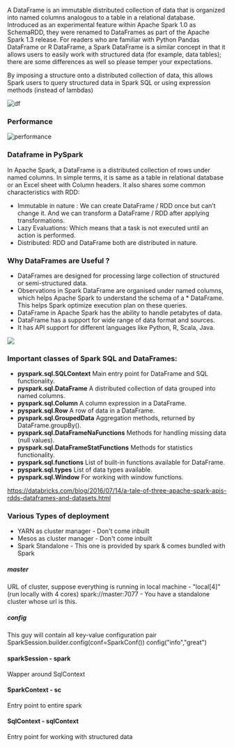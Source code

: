 A DataFrame is an immutable distributed collection of data that is organized into named columns analogous to a table in a relational database. Introduced as an experimental feature within Apache Spark 1.0 as SchemaRDD, they were renamed to DataFrames as part of the Apache Spark 1.3 release. For readers who are familiar with Python Pandas DataFrame or R DataFrame, a Spark DataFrame is a similar concept in that it allows users to easily work with structured data (for example, data tables); there are some differences as well so please temper your expectations.

By imposing a structure onto a distributed collection of data, this allows Spark users to query structured data in Spark SQL or using expression methods (instead of lambdas)

![df](https://www.safaribooksonline.com/library/view/learning-pyspark/9781786463708/graphics/B05793_03_02.jpg)

### Performance

![performance](https://www.safaribooksonline.com/library/view/learning-pyspark/9781786463708/graphics/B05793_03_03.jpg)

### Dataframe in PySpark

In Apache Spark, a DataFrame is a distributed collection of rows under named columns. In simple terms, it is same as a table in relational database or an Excel sheet with Column headers. It also shares some common characteristics with RDD:

* Immutable in nature : We can create DataFrame / RDD once but can’t change it. And we can transform a DataFrame / RDD  after applying transformations.
* Lazy Evaluations: Which means that a task is not executed until an action is performed.
* Distributed: RDD and DataFrame both are distributed in nature.

### Why DataFrames are Useful ?

* DataFrames are designed for processing large collection of structured or semi-structured data.
* Observations in Spark DataFrame are organised under named columns, which helps Apache Spark to understand the schema of a * DataFrame. This helps Spark optimize execution plan on these queries.
* DataFrame in Apache Spark has the ability to handle petabytes of data.
* DataFrame has a support for wide range of data format and sources.
* It has API support for different languages like Python, R, Scala, Java.
 
![](https://www.analyticsvidhya.com/wp-content/uploads/2016/10/DataFrame-in-Spark.png)

### Important classes of Spark SQL and DataFrames:

* **pyspark.sql.SQLContext** Main entry point for DataFrame and SQL functionality.
* **pyspark.sql.DataFrame** A distributed collection of data grouped into named columns.
* **pyspark.sql.Column** A column expression in a DataFrame.
* **pyspark.sql.Row** A row of data in a DataFrame.
* **pyspark.sql.GroupedData** Aggregation methods, returned by DataFrame.groupBy().
* **pyspark.sql.DataFrameNaFunctions** Methods for handling missing data (null values).
* **pyspark.sql.DataFrameStatFunctions** Methods for statistics functionality.
* **pyspark.sql.functions** List of built-in functions available for DataFrame.
* **pyspark.sql.types** List of data types available.
* **pyspark.sql.Window** For working with window functions.

https://databricks.com/blog/2016/07/14/a-tale-of-three-apache-spark-apis-rdds-dataframes-and-datasets.html

### Various Types of deployment
* YARN as cluster manager - Don't come inbuilt
* Mesos as cluster manager - Don't come inbuilt
* Spark Standalone - This one is provided by spark & comes bundled with Spark

##### master
URL of cluster, suppose everything is running in local machine - "local[4]" (run locally with 4 cores)
spark://master:7077 - You have a standalone cluster whose url is this.

##### config
This guy will contain all key-value configuration pair
SparkSession.builder.config(conf=SparkConf())
config("info","great")

#### sparkSession - spark
Wapper around SqlContext 
#### SparkContext - sc
Entry point to entire spark
#### SqlContext - sqlContext
Entry point for working with structured data